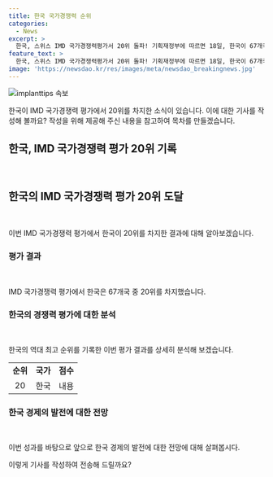 ```yaml
---
title: 한국 국가경쟁력 순위
categories:
  - News
excerpt: >
  한국, 스위스 IMD 국가경쟁력평가서 20위 돌파! 기획재정부에 따르면 18일, 한국이 67개국 중 세계 최고 수준인 20위를 기록하며 최고 성적을 거뒀다. IMD평가는 경제, 기업활동, 정책 등을 종합적으로 평가하는데, 한국의 높은 순위는 경제력과 기업경영분야의 높은 평가로 이어졌다.
feature_text: >
  한국, 스위스 IMD 국가경쟁력평가서 20위 돌파! 기획재정부에 따르면 18일, 한국이 67개국 중 세계 최고 수준인 20위를 기록하며 최고 성적을 거뒀다. IMD평가는 경제, 기업활동, 정책 등을 종합적으로 평가하는데, 한국의 높은 순위는 경제력과 기업경영분야의 높은 평가로 이어졌다.
image: 'https://newsdao.kr/res/images/meta/newsdao_breakingnews.jpg'
---
```


<p><img src="https://newsdao.kr/res/images/meta/newsdao_breakingnews.jpg" alt="implanttips 속보" /></p>

<p>한국이 IMD 국가경쟁력 평가에서 20위를 차지한 소식이 있습니다. 이에 대한 기사를 작성해 볼까요? 작성을 위해 제공해 주신 내용을 참고하여 목차를 만들겠습니다.</p>

<h2 data-ke-size="size26">한국, IMD 국가경쟁력 평가 20위 기록</h2>

<p data-ke-size="size16">&nbsp;</p>

<h2 data-ke-size="size24">한국의 IMD 국가경쟁력 평가 20위 도달</h2>

<p data-ke-size="size16">&nbsp;</p>

<p>이번 IMD 국가경쟁력 평가에서 한국이 20위를 차지한 결과에 대해 알아보겠습니다.</p>

<h3 data-ke-size="size22">평가 결과</h3>

<p data-ke-size="size16">&nbsp;</p>

<p>IMD 국가경쟁력 평가에서 한국은 67개국 중 20위를 차지했습니다.</p>

<h3 data-ke-size="size22">한국의 경쟁력 평가에 대한 분석</h3>

<p data-ke-size="size16">&nbsp;</p>

<p>한국의 역대 최고 순위를 기록한 이번 평가 결과를 상세히 분석해 보겠습니다.</p>

<table>
    <tr>
        <td style="text-align: center; height: 17px;"><b>순위</b></td>
        <td style="text-align: center; height: 17px;"><b>국가</b></td>
        <td style="text-align: center; height: 17px;"><b>점수</b></td>
    </tr>
    <tr>
        <td style="text-align: center; height: 17px;">20</td>
        <td style="text-align: center; height: 17px;">한국</td>
        <td style="text-align: center; height: 17px;">내용</td>
    </tr>
</table>

<h3 data-ke-size="size22">한국 경제의 발전에 대한 전망</h3>

<p data-ke-size="size16">&nbsp;</p>

<p>이번 성과를 바탕으로 앞으로 한국 경제의 발전에 대한 전망에 대해 살펴봅시다.</p>

<p>이렇게 기사를 작성하여 전송해 드릴까요?</p>

